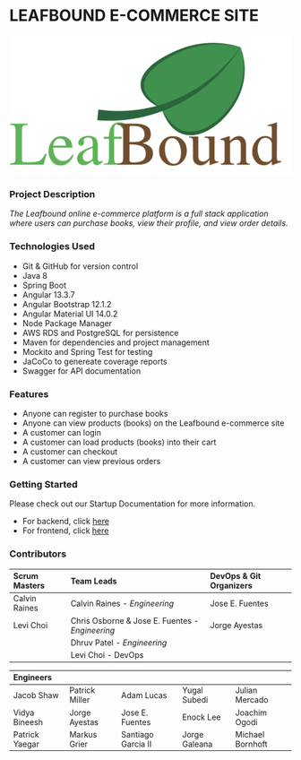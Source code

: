 # LEAFBOUND E-COMMERCE SITE

![Project Logo](/documents/FrontEndStyles/images/Screen%20Shot%202022-06-20%20at%2020.46.21.png)

### Project Description

_The Leafbound online e-commerce platform is a full stack application where users can purchase books, view their profile, and view order details._

### Technologies Used

- Git & GitHub for version control
- Java 8
- Spring Boot
- Angular 13.3.7
- Angular Bootstrap 12.1.2
- Angular Material UI 14.0.2
- Node Package Manager
- AWS RDS and PostgreSQL for persistence
- Maven for dependencies and project management
- Mockito and Spring Test for testing
- JaCoCo to genereate coverage reports
- Swagger for API documentation

### Features

- Anyone can register to purchase books
- Anyone can view products (books) on the Leafbound e-commerce site
- A customer can login
- A customer can load products (books) into their cart
- A customer can checkout
- A customer can view previous orders

### Getting Started

Please check out our Startup Documentation for more information.

- For backend, click [here](https://github.com/Revature-Leafbound/Leafbound-API/blob/dev/STARTUP.md)
- For frontend, click [here](/STARTUP.md)

### Contributors

| Scrum Masters | Team Leads                                      | DevOps & Git Organizers |
| :------------ | :---------------------------------------------- | :---------------------- |
| Calvin Raines | Calvin Raines - _Engineering_                   | Jose E. Fuentes         |
| Levi Choi     | Chris Osborne & Jose E. Fuentes - _Engineering_ | Jorge Ayestas           |
|               | Dhruv Patel - _Engineering_                     |                         |
|               | Levi Choi - DevOps                              |                         |

| Engineers      |                |                    |               |                  |
| :------------- | :------------- | :----------------- | :------------ | ---------------- |
| Jacob Shaw     | Patrick Miller | Adam Lucas         | Yugal Subedi  | Julian Mercado   |
| Vidya Bineesh  | Jorge Ayestas  | Jose E. Fuentes    | Enock Lee     | Joachim Ogodi    |
| Patrick Yaegar | Markus Grier   | Santiago Garcia II | Jorge Galeana | Michael Bornhoft |
